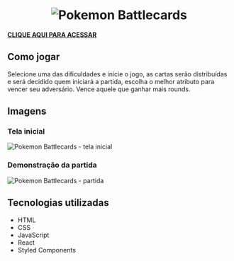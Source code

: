 ## <h1 align='center'>![Pokemon Battlecards](https://user-images.githubusercontent.com/96196591/223866960-9e75c845-4441-41d0-93f3-677bea7f62ac.png)
</h1>

**<a href='https://gablucas.github.io/battlecards-pokemon-react/'>CLIQUE AQUI PARA ACESSAR</a>**

## Como jogar
Selecione uma das dificuldades e inicie o jogo, as cartas serão distribuídas e será decidido quem iniciará a partida, escolha o melhor atributo para vencer seu adversário. Vence aquele que ganhar mais rounds.

## Imagens
### Tela inicial
![Pokemon Battlecards - tela inicial](https://user-images.githubusercontent.com/96196591/223868446-d506b3ab-235c-4d49-9395-483e6eb61845.jpg)

### Demonstração da partida
![Pokemon Battlecards - partida](https://user-images.githubusercontent.com/96196591/223870449-758cca89-fd73-4073-9431-ae7431ae3b16.gif)

## Tecnologias utilizadas
- HTML
- CSS
- JavaScript
- React
- Styled Components
